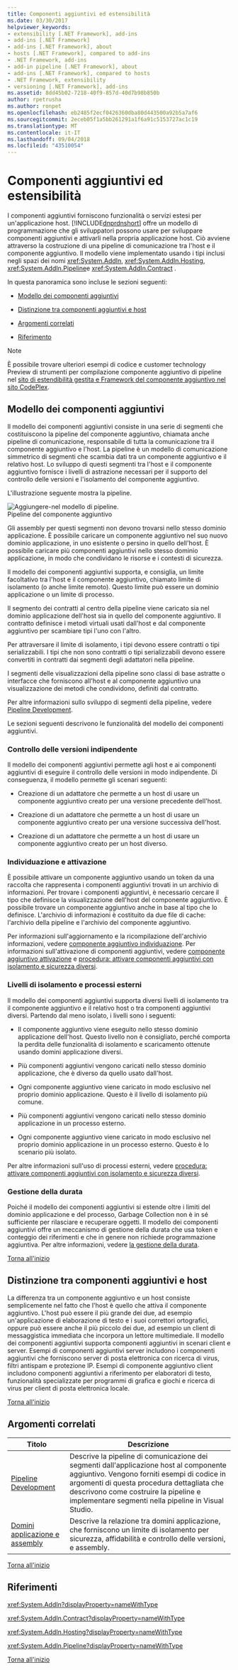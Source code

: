 ```yaml
---
title: Componenti aggiuntivi ed estensibilità
ms.date: 03/30/2017
helpviewer_keywords:
- extensibility [.NET Framework], add-ins
- add-ins [.NET Framework]
- add-ins [.NET Framework], about
- hosts [.NET Framework], compared to add-ins
- .NET Framework, add-ins
- add-in pipeline [.NET Framework], about
- add-ins [.NET Framework], compared to hosts
- .NET Framework, extensibility
- versioning [.NET Framework], add-ins
ms.assetid: 8dd45b02-7218-40f9-857d-40d7b98b850b
author: rpetrusha
ms.author: ronpet
ms.openlocfilehash: eb2485f2ecf0426360dba80d443500a92b5a7af6
ms.sourcegitcommit: 2eceb05f1a5bb261291a1f6a91c5153727ac1c19
ms.translationtype: MT
ms.contentlocale: it-IT
ms.lasthandoff: 09/04/2018
ms.locfileid: "43510054"
---
```

# <a name="add-ins-and-extensibility"></a>Componenti aggiuntivi ed estensibilità
<a name="top"></a> I componenti aggiuntivi forniscono funzionalità o servizi estesi per un'applicazione host. [!INCLUDE[dnprdnshort](../../../includes/dnprdnshort-md.md)] offre un modello di programmazione che gli sviluppatori possono usare per sviluppare componenti aggiuntivi e attivarli nella propria applicazione host. Ciò avviene attraverso la costruzione di una pipeline di comunicazione tra l'host e il componente aggiuntivo. Il modello viene implementato usando i tipi inclusi negli spazi dei nomi <xref:System.AddIn>, <xref:System.AddIn.Hosting>, <xref:System.AddIn.Pipeline>e <xref:System.AddIn.Contract> .  
  
 In questa panoramica sono incluse le sezioni seguenti:  
  
-   [Modello dei componenti aggiuntivi](#addin_model)  
  
-   [Distinzione tra componenti aggiuntivi e host](#distinguishing_between_addins_and_hosts)  
  
-   [Argomenti correlati](#related_topics)  
  
-   [Riferimento](#reference)  
  
> [!NOTE]
>  È possibile trovare ulteriori esempi di codice e customer technology Preview di strumenti per compilazione componente aggiuntivo di pipeline nel [sito di estendibilità gestita e Framework del componente aggiuntivo nel sito CodePlex](https://go.microsoft.com/fwlink/?LinkId=121190).  
  
<a name="addin_model"></a>   
## <a name="add-in-model"></a>Modello dei componenti aggiuntivi  
 Il modello dei componenti aggiuntivi consiste in una serie di segmenti che costituiscono la pipeline del componente aggiuntivo, chiamata anche pipeline di comunicazione, responsabile di tutta la comunicazione tra il componente aggiuntivo e l'host. La pipeline è un modello di comunicazione simmetrico di segmenti che scambia dati tra un componente aggiuntivo e il relativo host. Lo sviluppo di questi segmenti tra l'host e il componente aggiuntivo fornisce i livelli di astrazione necessari per il supporto del controllo delle versioni e l'isolamento del componente aggiuntivo.  
  
 L'illustrazione seguente mostra la pipeline.  
  
 ![Aggiungere&#45;nel modello di pipeline. ](../../../docs/framework/add-ins/media/addin1.png "AddIn1")  
Pipeline del componente aggiuntivo  
  
 Gli assembly per questi segmenti non devono trovarsi nello stesso dominio applicazione. È possibile caricare un componente aggiuntivo nel suo nuovo dominio applicazione, in uno esistente o persino in quello dell'host. È possibile caricare più componenti aggiuntivi nello stesso dominio applicazione, in modo che condividano le risorse e i contesti di sicurezza.  
  
 Il modello dei componenti aggiuntivi supporta, e consiglia, un limite facoltativo tra l'host e il componente aggiuntivo, chiamato limite di isolamento (o anche limite remoto). Questo limite può essere un dominio applicazione o un limite di processo.  
  
 Il segmento dei contratti al centro della pipeline viene caricato sia nel dominio applicazione dell'host sia in quello del componente aggiuntivo. Il contratto definisce i metodi virtuali usati dall'host e dal componente aggiuntivo per scambiare tipi l'uno con l'altro.  
  
 Per attraversare il limite di isolamento, i tipi devono essere contratti o tipi serializzabili. I tipi che non sono contratti o tipi serializzabili devono essere convertiti in contratti dai segmenti degli adattatori nella pipeline.  
  
 I segmenti delle visualizzazioni della pipeline sono classi di base astratte o interfacce che forniscono all'host e al componente aggiuntivo una visualizzazione dei metodi che condividono, definiti dal contratto.  
  
 Per altre informazioni sullo sviluppo di segmenti della pipeline, vedere [Pipeline Development](../../../docs/framework/add-ins/pipeline-development.md).  
  
 Le sezioni seguenti descrivono le funzionalità del modello dei componenti aggiuntivi.  
  
### <a name="independent-versioning"></a>Controllo delle versioni indipendente  
 Il modello dei componenti aggiuntivi permette agli host e ai componenti aggiuntivi di eseguire il controllo delle versioni in modo indipendente. Di conseguenza, il modello permette gli scenari seguenti:  
  
-   Creazione di un adattatore che permette a un host di usare un componente aggiuntivo creato per una versione precedente dell'host.  
  
-   Creazione di un adattatore che permette a un host di usare un componente aggiuntivo creato per una versione successiva dell'host.  
  
-   Creazione di un adattatore che permette a un host di usare un componente aggiuntivo creato per un host diverso.  
  
### <a name="discovery-and-activation"></a>Individuazione e attivazione  
 È possibile attivare un componente aggiuntivo usando un token da una raccolta che rappresenta i componenti aggiuntivi trovati in un archivio di informazioni. Per trovare i componenti aggiuntivi, è necessario cercare il tipo che definisce la visualizzazione dell'host del componente aggiuntivo. È possibile trovare un componente aggiuntivo anche in base al tipo che lo definisce. L'archivio di informazioni è costituito da due file di cache: l'archivio della pipeline e l'archivio del componente aggiuntivo.  
  
 Per informazioni sull'aggiornamento e la ricompilazione dell'archivio informazioni, vedere [componente aggiuntivo individuazione](https://msdn.microsoft.com/library/5d268dde-11df-4c4d-a022-f58d88bbc421). Per informazioni sull'attivazione di componenti aggiuntivi, vedere [componente aggiuntivo attivazione](https://msdn.microsoft.com/library/bedcbcdf-5964-4215-b5f3-3299798b2b3f) e [procedura: attivare componenti aggiuntivi con isolamento e sicurezza diversi](https://msdn.microsoft.com/library/7afe7ec8-5158-4350-9119-5df0ecab8aa5).  
  
### <a name="isolation-levels-and-external-processes"></a>Livelli di isolamento e processi esterni  
 Il modello dei componenti aggiuntivi supporta diversi livelli di isolamento tra il componente aggiuntivo e il relativo host o tra componenti aggiuntivi diversi. Partendo dal meno isolato, i livelli sono i seguenti:  
  
-   Il componente aggiuntivo viene eseguito nello stesso dominio applicazione dell'host. Questo livello non è consigliato, perché comporta la perdita delle funzionalità di isolamento e scaricamento ottenute usando domini applicazione diversi.  
  
-   Più componenti aggiuntivi vengono caricati nello stesso dominio applicazione, che è diverso da quello usato dall'host.  
  
-   Ogni componente aggiuntivo viene caricato in modo esclusivo nel proprio dominio applicazione. Questo è il livello di isolamento più comune.  
  
-   Più componenti aggiuntivi vengono caricati nello stesso dominio applicazione in un processo esterno.  
  
-   Ogni componente aggiuntivo viene caricato in modo esclusivo nel proprio dominio applicazione in un processo esterno. Questo è lo scenario più isolato.  
  
 Per altre informazioni sull'uso di processi esterni, vedere [procedura: attivare componenti aggiuntivi con isolamento e sicurezza diversi](https://msdn.microsoft.com/library/7afe7ec8-5158-4350-9119-5df0ecab8aa5).  
  
### <a name="lifetime-management"></a>Gestione della durata  
 Poiché il modello dei componenti aggiuntivi si estende oltre i limiti del dominio applicazione e del processo, Garbage Collection non è in sé sufficiente per rilasciare e recuperare oggetti. Il modello dei componenti aggiuntivi offre un meccanismo di gestione della durata che usa token e conteggio dei riferimenti e che in genere non richiede programmazione aggiuntiva. Per altre informazioni, vedere [la gestione della durata](https://msdn.microsoft.com/library/57a9c87e-394c-4fef-89f2-aa4223a2aeb5).  
  
 [Torna all'inizio](#top)  
  
<a name="distinguishing_between_addins_and_hosts"></a>   
## <a name="distinguishing-between-add-ins-and-hosts"></a>Distinzione tra componenti aggiuntivi e host  
 La differenza tra un componente aggiuntivo e un host consiste semplicemente nel fatto che l'host è quello che attiva il componente aggiuntivo. L'host può essere il più grande dei due, ad esempio un'applicazione di elaborazione di testo e i suoi correttori ortografici, oppure può essere anche il più piccolo dei due, ad esempio un client di messaggistica immediata che incorpora un lettore multimediale. Il modello dei componenti aggiuntivi supporta componenti aggiuntivi in scenari client e server. Esempi di componenti aggiuntivi server includono i componenti aggiuntivi che forniscono server di posta elettronica con ricerca di virus, filtri antispam e protezione IP. Esempi di componente aggiuntivo client includono componenti aggiuntivi a riferimento per elaboratori di testo, funzionalità specializzate per programmi di grafica e giochi e ricerca di virus per client di posta elettronica locale.  
  
 [Torna all'inizio](#top)  
  
<a name="related_topics"></a>   
## <a name="related-topics"></a>Argomenti correlati  
  
|Titolo|Descrizione|  
|-----------|-----------------|  
|[Pipeline Development](../../../docs/framework/add-ins/pipeline-development.md)|Descrive la pipeline di comunicazione dei segmenti dall'applicazione host al componente aggiuntivo. Vengono forniti esempi di codice in argomenti di questa procedura dettagliata che descrivono come costruire la pipeline e implementare segmenti nella pipeline in Visual Studio.|  
|[Domini applicazione e assembly](https://msdn.microsoft.com/library/433b04ae-4ba8-4849-9dbd-79194f240346)|Descrive la relazione tra domini applicazione, che forniscono un limite di isolamento per sicurezza, affidabilità e controllo delle versioni, e assembly.|  
  
 [Torna all'inizio](#top)  
  
<a name="reference"></a>   
## <a name="reference"></a>Riferimenti  
 <xref:System.AddIn?displayProperty=nameWithType>  
  
 <xref:System.AddIn.Contract?displayProperty=nameWithType>  
  
 <xref:System.AddIn.Hosting?displayProperty=nameWithType>  
  
 <xref:System.AddIn.Pipeline?displayProperty=nameWithType>  
  
 [Torna all'inizio](#top)